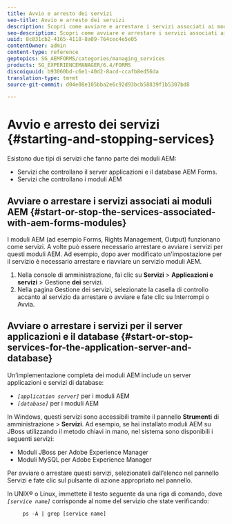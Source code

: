 ```yaml
---
title: Avvio e arresto dei servizi
seo-title: Avvio e arresto dei servizi
description: Scopri come avviare e arrestare i servizi associati ai moduli AEM Forms, al server delle applicazioni e al database.
seo-description: Scopri come avviare e arrestare i servizi associati ai moduli AEM Forms, al server delle applicazioni e al database.
uuid: 8c831cb2-4165-4118-8a09-764cec4e5e05
contentOwner: admin
content-type: reference
geptopics: SG_AEMFORMS/categories/managing_services
products: SG_EXPERIENCEMANAGER/6.4/FORMS
discoiquuid: b93060bd-c6e1-40d2-8acd-ccafb8ed56da
translation-type: tm+mt
source-git-commit: d04e08e105bba2e6c92d93bcb58839f1b5307bd8

---
```



# Avvio e arresto dei servizi {#starting-and-stopping-services}

Esistono due tipi di servizi che fanno parte dei moduli AEM:

* Servizi che controllano il server applicazioni e il database AEM Forms.
* Servizi che controllano i moduli AEM

## Avviare o arrestare i servizi associati ai moduli AEM {#start-or-stop-the-services-associated-with-aem-forms-modules}

I moduli AEM (ad esempio Forms, Rights Management, Output) funzionano come servizi. A volte può essere necessario arrestare o avviare i servizi per questi moduli AEM. Ad esempio, dopo aver modificato un&#39;impostazione per il servizio è necessario arrestare e riavviare un servizio moduli AEM.

1. Nella console di amministrazione, fai clic su **Servizi** > **Applicazioni e servizi** > Gestione **dei** servizi.
1. Nella pagina Gestione dei servizi, selezionate la casella di controllo accanto al servizio da arrestare o avviare e fate clic su Interrompi o Avvia.

## Avviare o arrestare i servizi per il server applicazioni e il database {#start-or-stop-services-for-the-application-server-and-database}

Un’implementazione completa dei moduli AEM include un server applicazioni e servizi di database:

* *`[application server]`* per i moduli AEM
* *`[database]`* per i moduli AEM

In Windows, questi servizi sono accessibili tramite il pannello **Strumenti** di amministrazione > **Servizi**. Ad esempio, se hai installato moduli AEM su JBoss utilizzando il metodo chiavi in mano, nel sistema sono disponibili i seguenti servizi:

* Moduli JBoss per Adobe Experience Manager
* Moduli MySQL per Adobe Experience Manager

Per avviare o arrestare questi servizi, selezionateli dall’elenco nel pannello Servizi e fate clic sul pulsante di azione appropriato nel pannello.

In UNIX® o Linux, immettete il testo seguente da una riga di comando, dove *`[service name]`* corrisponde al nome del servizio che state verificando:

```as3
     ps -A | grep [service name]
```

